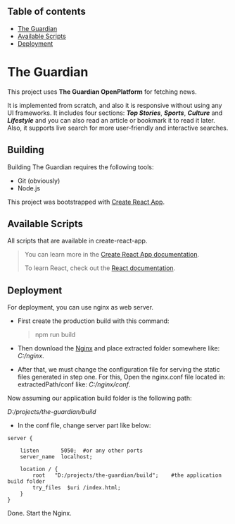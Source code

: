 ## Table of contents
* [The Guardian](#the-guardian)
* [Available Scripts](#available-scripts)
* [Deployment](#deployment)

# The Guardian

This project uses **The Guardian OpenPlatform** for fetching news.

It is implemented from scratch, and also it is responsive without using any UI frameworks.
It includes four sections: **_Top Stories_**, **_Sports_**, **_Culture_** and **_Lifestyle_**
and you can also read an article or bookmark it to read it later.
Also, it supports live search for more user-friendly and interactive searches.

## Building

Building The Guardian requires the following tools:

- Git (obviously)
- Node.js

This project was bootstrapped with [Create React App](https://github.com/facebook/create-react-app).

## Available Scripts

All scripts that are available in create-react-app.

> You can learn more in the [Create React App documentation](https://facebook.github.io/create-react-app/docs/getting-started).
>
> To learn React, check out the [React documentation](https://reactjs.org/).

## Deployment

For deployment, you can use nginx as web server.

- First create the production build with this command:

  > npm run build

- Then download the [Nginx](https://nginx.org/en/download.html) and place extracted
  folder somewhere like: _C:/nginx_.

- After that, we must change the configuration file for serving the static files
  generated in step one.
  For this, Open the nginx.conf file located in: extractedPath/conf like: _C:/nginx/conf_.

Now assuming our application build folder is the following path:

_D:/projects/the-guardian/build_

- In the conf file, change server part like below:

```text
server {
    
    listen       5050;  #or any other ports
    server_name  localhost;

    location / {
        root   "D:/projects/the-guardian/build";    #the application build folder
        try_files  $uri /index.html;
    }
}
```
Done. Start the Nginx.
